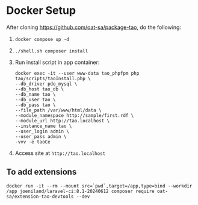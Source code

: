 # Docker Setup

After cloning <https://github.com/oat-sa/package-tao>, do the following:

1. `docker compose up -d`
2. `./shell.sh composer install`
3. Run install script in app container:

    ```shell
    docker exec -it --user www-data tao_phpfpm php tao/scripts/taoInstall.php \
    --db_driver pdo_mysql \
    --db_host tao_db \
    --db_name tao \
    --db_user tao \
    --db_pass tao \
    --file_path /var/www/html/data \
    --module_namespace http://sample/first.rdf \
    --module_url http://tao.localhost \
    --instance_name tao \
    --user_login admin \
    --user_pass admin \
    -vvv -e taoCe
    ```

4. Access site at `http://tao.localhost`

## To add extensions

```shell
docker run -it --rm --mount src=`pwd`,target=/app,type=bind --workdir /app joeniland/laravel-ci:8.1-20240612 composer require oat-sa/extension-tao-devtools --dev 
```
